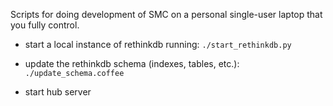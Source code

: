 Scripts for doing development of SMC on a personal single-user laptop that you fully control.

- start a local instance of rethinkdb running: `./start_rethinkdb.py`

- update the rethinkdb schema (indexes, tables, etc.): `./update_schema.coffee`

- start hub server
